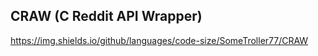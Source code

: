 ## CRAW (C Reddit API Wrapper)
https://img.shields.io/github/languages/code-size/SomeTroller77/CRAW

